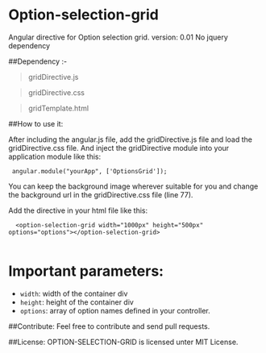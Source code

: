 Option-selection-grid
=====================

Angular directive for Option selection grid. version: 0.01
No jquery dependency

##Dependency :-
> gridDirective.js

> gridDirective.css
 
> gridTemplate.html

##How to use it:

After including the angular.js file, add the gridDirective.js file and load the gridDirective.css file.
And inject the gridDirective module into your application module like this:

   ` angular.module("yourApp", ['OptionsGrid']);`

You can keep the background image wherever suitable for you and change the background url in the gridDirective.css file (line 77).

Add the directive in your html file like this:
```
  <option-selection-grid width="1000px" height="500px" options="options"></option-selection-grid>
  
```
# Important parameters:
* `width`: width of the container div
* `height`: height of the container div
* `options`: array of option names defined in your controller.

##Contribute: 
Feel free to contribute and send pull requests.

##License:
OPTION-SELECTION-GRID is licensed unter MIT License.



